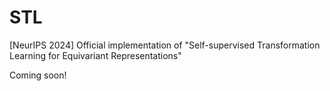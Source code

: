 # STL
[NeurIPS 2024] Official implementation of "Self-supervised Transformation Learning for Equivariant Representations"

Coming soon!
